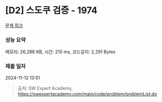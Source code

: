 # [D2] 스도쿠 검증 - 1974 

[문제 링크](https://swexpertacademy.com/main/code/problem/problemDetail.do?contestProbId=AV5Psz16AYEDFAUq) 

### 성능 요약

메모리: 26,288 KB, 시간: 210 ms, 코드길이: 2,291 Bytes

### 제출 일자

2024-11-12 13:51



> 출처: SW Expert Academy, https://swexpertacademy.com/main/code/problem/problemList.do